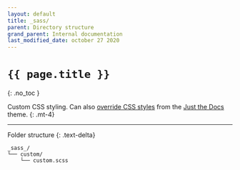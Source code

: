 ```yaml
---
layout: default
title: _sass/
parent: Directory structure
grand_parent: Internal documentation
last_modified_date: october 27 2020
---
```


# `{{ page.title }}`
{: .no_toc }

Custom CSS styling. Can also [override CSS styles](https://pmarsceill.github.io/just-the-docs/docs/customization/#override-and-completely-custom-styles) from the [Just the Docs](https://pmarsceill.github.io/just-the-docs/) theme.
{: .mt-4}

---
Folder structure
{: .text-delta}

```treeview
_sass_/
└── custom/
    └── custom.scss
```

